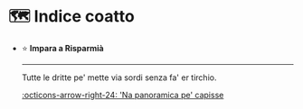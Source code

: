 # 🗺 Indice coatto

<div class="grid cards" markdown>

- ⭐️ **Impara a Risparmià**

    ---

    Tutte le dritte pe' mette via sordi senza fa' er tirchio.

    [:octicons-arrow-right-24: 'Na panoramica pe' capisse](impara-a-risparmia/na-panoramica-pe-capisse.md)

</div>
